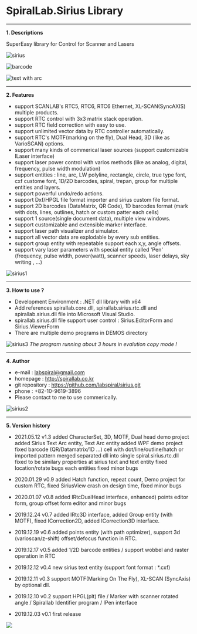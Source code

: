 # SpiralLab.Sirius Library

----
**1. Descriptions**

 SuperEasy library for Control for Scanner and Lasers
 
 ![sirius](https://user-images.githubusercontent.com/58460570/70974494-38c41780-20eb-11ea-8567-afe02fab5441.png)

 ![barcode](https://user-images.githubusercontent.com/58460570/117915869-130f6200-b321-11eb-928f-7c4f08c1af70.png)
 
 ![text with arc](https://user-images.githubusercontent.com/58460570/117915901-215d7e00-b321-11eb-8055-5502aad8bf85.png)


 ----
**2. Features**

 - support SCANLAB's RTC5, RTC6, RTC6 Ethernet, XL-SCAN(SyncAXIS) multiple products. 
 - support RTC control with 3x3 matrix stack operation.
 - support RTC field correction with easy to use.
 - support unlimited vector data by RTC controller automatically.
 - support RTC's MOTF(marking on the fly), Dual Head, 3D (like as VarioSCAN) options.
 - support many kinds of commerical laser sources (support customizable ILaser interface)
 - support laser power control with varios methods (like as analog, digital, frequency, pulse width modulation)
 - support entities : line, arc, LW polyline, rectangle, circle, true type font, cxf custome font, 1D/2D barcodes, spiral, trepan, group for multiple entities and layers.
 - support powerful undo/redo actions.
 - support Dxf/HPGL file format importer and sirius custom file format.
 - support 2D barcodes (DataMatrix, QR Code), 1D barcodes format (mark with dots, lines, outlines, hatch or custom patter each cells)
 - support 1 source(single document data), multiple view windows.
 - support customizable and extensible marker interface.
 - support laser path visualizer and simulator.
 - support all vector data are explodable by every sub entities.
 - support group entity with repeatable support each x,y, angle offsets.
 - support vary laser parameters with special entity called 'Pen' (frequency, pulse width, power(watt), scanner speeds, laser delays, sky writing , ...)
 
 ![sirius1](https://user-images.githubusercontent.com/58460570/70033764-74db8080-15f3-11ea-9e54-75b868e7d5ae.png)  
 
  ----
**3. How to use ?**

 - Development Environment : .NET dll library with x64
 - Add references spirallab.core.dll, spirallab.sirius.rtc.dll and spirallab.sirius.dll file into Microsoft Visual Studio.
 - spirallab.sirius.dll file support user control : Sirius.EditorForm and Sirius.ViewerForm
 - There are multiple demo programs in DEMOS directory

![sirius3](https://user-images.githubusercontent.com/58460570/70033763-74db8080-15f3-11ea-926d-447ac6739d72.png)
 *The program running about 3 hours in evalution copy mode !*
 
 ----
**4. Author**

 - e-mail : labspiral@gmail.com
 - homepage : http://spirallab.co.kr                     
 - git repository : https://github.com/labspiral/sirius.git
 - phone : +82-10-9619-3896
 - Please contact to me to use commerically.
  
![sirius2](https://user-images.githubusercontent.com/58460570/70033762-7442ea00-15f3-11ea-8788-2aae70ceacf8.png)

----
**5. Version history**

* 2021.05.12 v1.3 added CharacterSet, 3D, MOTF, Dual head demo project 
                  added Sirius Text Arc entity, Text Arc entity
                  added WPF demo project
                  fixed barcode (QR/Datamatrix/1D ...) cell with dot/line/outline/hatch or imported pattern
                  merged separated dll into single spiral.sirius.rtc.dll
                  fixed to be similary properties at sirius text and text entity 
                  fixed location/rotate bugs each entities
                  fixed minor bugs

* 2020.01.29 v0.9 added Hatch function, repeat count, Demo project for custom RTC, fixed SiriusView crash on design time, fixed minor bugs
* 2020.01.07 v0.8 added IRtcDualHead interface, enhanced) points editor form, group offset form editor and minor bugs
* 2019.12.24 v0.7 added IRtc3D interface, added Group entity (with MOTF), fixed ICorrection2D, added ICorrection3D interface. 
* 2019.12.19 v0.6 added points entity (with path optimizer), support 3d (varioscan/z-shift) offset/defocus function in RTC. 
* 2019.12.17 v0.5 added 1/2D  barcode entities / support wobbel and raster operation in RTC
* 2019.12.12 v0.4 new sirius text entity  (support font format : *.cxf)
* 2019.12.11 v0.3 support MOTF(Marking On The Fly), XL-SCAN  (SyncAxis) by optional dll.
* 2019.12.10 v0.2 support HPGL(plt) file / Marker with scanner rotated angle / Spirallab Identifier program / IPen interface
* 2019.12.03 v0.1 first release

 
 [![](http://img.youtube.com/vi/pc70q_jc1Yw/0.jpg)](http://www.youtube.com/watch?v=pc70q_jc1Yw "SpiralLab.Sirius Library Demo")
